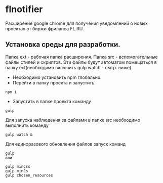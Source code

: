 # flnotifier

Расширение google chrome для получения уведомлений о новых проектах от биржи фриланса FL.RU.

## Установка среды для разработки.
Папка ext - рабочая папка расширения.
Папка src - вспомогательные файлы стилей и скриптов. Эти файлы будут автоматом помещаться в папку ext(необходимо включить gulp watch - смтр. ниже)

+ Необходимо установить npm глобально.
+ Перейти в папку проекта и запустить 
 ```
 npm i
 ```
+ Запустить в папке проекта команду
```
gulp
```

Для запуска наблюдения за файлами в папке src необходимо выполнить команду
```
gulp watch &
```
Для единоразового обновления файлов запуск команд

```
gulp 
или

gulp minCss
gulp minJs
gulp chosen_resources
```
